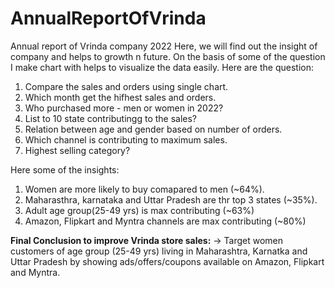 # AnnualReportOfVrinda
Annual report of Vrinda company 2022
Here, we will find out the insight of company and helps to growth n future.
On the basis of some of the question I make chart with helps to visualize the data easily.
Here are the question:
1. Compare the sales and orders using single chart.
2. Which month get the hifhest sales and orders.
3. Who purchased more - men or women in 2022?
4. List to 10 state contributingg to the sales?
5. Relation between age and gender based on number of orders.
6. Which channel is contributing to maximum sales.
7. Highest selling category?

Here some of the insights:
1. Women are more likely to buy comapared to men (~64%).
2. Maharasthra, karnataka and Uttar Pradesh are thr top 3 states (~35%).
3. Adult age group(25-49 yrs) is max contributing (~63%)
4. Amazon, Flipkart and Myntra channels are max contributing (~80%)

**Final Conclusion to improve Vrinda store sales:**
-> Target women customers of age group (25-49 yrs) living in Maharashtra, Karnatka and Uttar Pradesh by showing ads/offers/coupons available on Amazon, Flipkart and Myntra.
